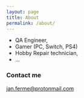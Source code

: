 ```yaml
---
layout: page
title: About
permalink: /about/
---
```


- QA Engineer, 
- Gamer (PC, Switch, PS4)
- Hobby Repair technician, 
- ...

### Contact me

[jan.ferme@protonmail.com](mailto:jan.ferme@protonmail.com)
